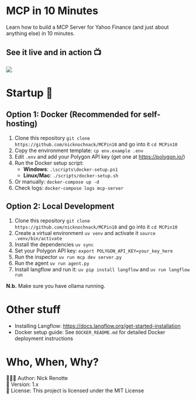 # MCP in 10 Minutes
Learn how to build a MCP Server for Yahoo Finance (and just about anything else) in 10 minutes. 

## See it live and in action 📺
<img src="https://i.imgur.com/P1uv4QN.jpeg"/>

# Startup 🚀

## Option 1: Docker (Recommended for self-hosting)

1. Clone this repository `git clone https://github.com/nicknochnack/MCPin10` and go into it `cd MCPin10`
2. Copy the environment template: `cp env.example .env`
3. Edit `.env` and add your Polygon API key (get one at https://polygon.io/)
4. Run the Docker setup script:
   - **Windows**: `.\scripts\docker-setup.ps1`
   - **Linux/Mac**: `./scripts/docker-setup.sh`
5. Or manually: `docker-compose up -d`
6. Check logs: `docker-compose logs mcp-server`

## Option 2: Local Development

1. Clone this repository `git clone https://github.com/nicknochnack/MCPin10` and go into it `cd MCPin10`
2. Create a virtual environment `uv venv` and activate it `source .venv/bin/activate`
3. Install the dependencies `uv sync`
4. Set your Polygon API key: `export POLYGON_API_KEY=your_key_here`
5. Run the inspector `uv run mcp dev server.py`
6. Run the agent `uv run agent.py`
7. Install langflow and run it: `uv pip install langflow` and `uv run langflow run`

<b>N.b.</b> Make sure you have ollama running. 

# Other stuff
- Installing Langflow: https://docs.langflow.org/get-started-installation
- Docker setup guide: See `DOCKER_README.md` for detailed Docker deployment instructions

# Who, When, Why?

👨🏾‍💻 Author: Nick Renotte <br />
📅 Version: 1.x<br />
📜 License: This project is licensed under the MIT License </br>
